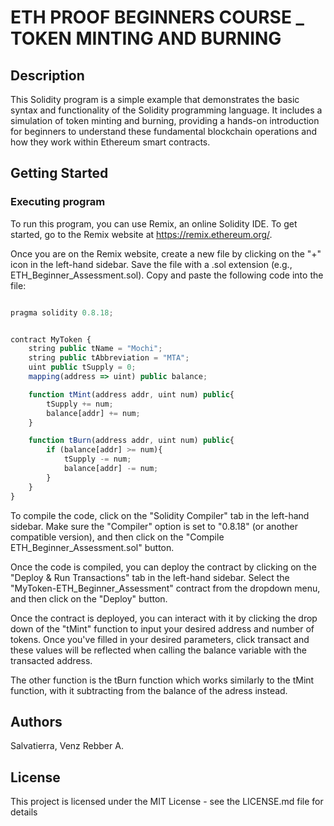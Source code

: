 # ETH PROOF BEGINNERS COURSE _ TOKEN MINTING AND BURNING

## Description
This Solidity program is a simple example that demonstrates the basic syntax and functionality of the Solidity programming language. It includes a simulation of token minting and burning, providing a hands-on introduction for beginners to understand these fundamental blockchain operations and how they work within Ethereum smart contracts.


## Getting Started

### Executing program

To run this program, you can use Remix, an online Solidity IDE. To get started, go to the Remix website at https://remix.ethereum.org/.

Once you are on the Remix website, create a new file by clicking on the "+" icon in the left-hand sidebar. Save the file with a .sol extension (e.g., ETH_Beginner_Assessment.sol). Copy and paste the following code into the file:

```javascript

pragma solidity 0.8.18;


contract MyToken {
    string public tName = "Mochi";
    string public tAbbreviation = "MTA";
    uint public tSupply = 0; 
    mapping(address => uint) public balance;

    function tMint(address addr, uint num) public{
        tSupply += num;
        balance[addr] += num;
    }

    function tBurn(address addr, uint num) public{
        if (balance[addr] >= num){
            tSupply -= num;
            balance[addr] -= num;
        }
    }
}

```

To compile the code, click on the "Solidity Compiler" tab in the left-hand sidebar. Make sure the "Compiler" option is set to "0.8.18" (or another compatible version), and then click on the "Compile ETH_Beginner_Assessment.sol" button.

Once the code is compiled, you can deploy the contract by clicking on the "Deploy & Run Transactions" tab in the left-hand sidebar. Select the "MyToken-ETH_Beginner_Assessment" contract from the dropdown menu, and then click on the "Deploy" button.

Once the contract is deployed, you can interact with it by clicking the drop down of the "tMint" function to input your desired address and number of tokens. Once you've filled in your desired parameters, click transact and these values will be reflected when calling the balance variable with the transacted address. 

The other function is the tBurn function which works similarly to the tMint function, with it subtracting from the balance of the adress instead.

## Authors

Salvatierra, Venz Rebber A.


## License

This project is licensed under the MIT License - see the LICENSE.md file for details